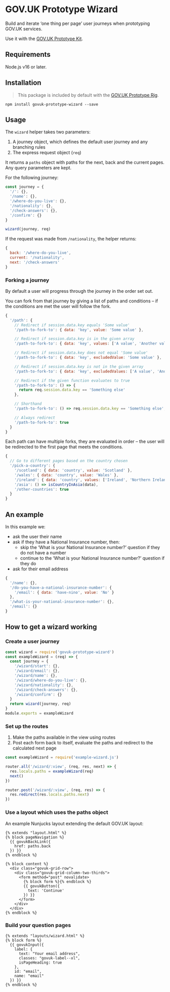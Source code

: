 # GOV.UK Prototype Wizard

Build and iterate ‘one thing per page’ user journeys when prototyping GOV.UK services.

Use it with the [GOV.UK Prototype Kit](https://govuk-prototype-kit.herokuapp.com/docs).

## Requirements

Node.js v16 or later.

## Installation

> This package is included by default with the [GOV.UK Prototype Rig](https://x-govuk.github.io/govuk-prototype-rig/).

```shell
npm install govuk-prototype-wizard --save
```

## Usage

The `wizard` helper takes two parameters:

1. A journey object, which defines the default user journey and any branching rules
2. The express request object (`req`)

It returns a `paths` object with paths for the next, back and the current pages. Any query parameters are kept.

For the following journey:

```js
const journey = {
  '/': {},
  '/name': {},
  '/where-do-you-live': {},
  '/nationality': {},
  '/check-answers': {},
  '/confirm': {}
}

wizard(journey, req)
```

If the request was made from `/nationality`, the helper returns:

```js
{
  back: '/where-do-you-live',
  current: '/nationality',
  next: '/check-answers'
}
```

### Forking a journey

By default a user will progress through the journey in the order set out.

You can fork from that journey by giving a list of paths and conditions – if the conditions are met the user will follow the fork.

```js
{
  '/path': {
    // Redirect if session.data.key equals 'Some value'
    '/path-to-fork-to': { data: 'key', value: 'Some value' },

    // Redirect if session.data.key is in the given array
    '/path-to-fork-to': { data: 'key', values: ['A value', 'Another value'] },

    // Redirect if session.data.key does not equal 'Some value'
    '/path-to-fork-to': { data: 'key', excludedValue: 'Some value' },

    // Redirect if session.data.key is not in the given array
    '/path-to-fork-to': { data: 'key', excludedValues: ['A value', 'Another value'] },

    // Redirect if the given function evaluates to true
    '/path-to-fork-to': () => {
      return req.session.data.key == 'Something else'
    },

    // Shorthand
    '/path-to-fork-to': () => req.session.data.key == 'Something else',

    // Always redirect
    '/path-to-fork-to': true
  }
}
```

Each path can have multiple forks, they are evaluated in order – the user will be redirected to the first page that meets the conditions.

```js
{
  // Go to different pages based on the country chosen
  '/pick-a-country': {
    '/scotland': { data: 'country', value: 'Scotland' },
    '/wales': { data: 'country', value: 'Wales' },
    '/ireland': { data: 'country', values: ['Ireland', 'Northern Ireland'] },
    '/asia': () => isCountryInAsia(data),
    '/other-countries': true
  }
}
```

## An example

In this example we:

- ask the user their name
- ask if they have a National Insurance number, then:
  - skip the ‘What is your National Insurance number?’ question if they do not have a number
  - continue to the ‘What is your National Insurance number?’ question if they do
- ask for their email address

```js
{
  '/name': {},
  '/do-you-have-a-national-insurance-number': {
    '/email': { data: 'have-nino', value: 'No' }
  },
  '/what-is-your-national-insurance-number': {},
  '/email': {}
}
```

## How to get a wizard working

### Create a user journey

```js
const wizard = require('govuk-prototype-wizard')
const exampleWizard = (req) => {
  const journey = {
    '/wizard/start': {},
    '/wizard/email': {},
    '/wizard/name': {},
    '/wizard/where-do-you-live': {},
    '/wizard/nationality': {},
    '/wizard/check-answers': {},
    '/wizard/confirm': {}
  }
  return wizard(journey, req)
}
module.exports = exampleWizard
```

### Set up the routes

1. Make the paths available in the view using routes
2. Post each form back to itself, evaluate the paths and redirect to the calculated next page

```js
const exampleWizard = require('example-wizard.js')

router.all('/wizard/:view', (req, res, next) => {
  res.locals.paths = exampleWizard(req)
  next()
})

router.post('/wizard/:view', (req, res) => {
  res.redirect(res.locals.paths.next)
})
```

### Use a layout which uses the paths object

An example Nunjucks layout extending the default GOV.UK layout:

```njk
{% extends "layout.html" %}
{% block pageNavigation %}
  {{ govukBackLink({
    href: paths.back
  }) }}
{% endblock %}

{% block content %}
  <div class="govuk-grid-row">
    <div class="govuk-grid-column-two-thirds">
      <form method="post" novalidate>
        {% block form %}{% endblock %}
        {{ govukButton({
          text: 'Continue'
        }) }}
      </form>
    </div>
  </div>
{% endblock %}
```

### Build your question pages

```njk
{% extends "layouts/wizard.html" %}
{% block form %}
  {{ govukInput({
    label: {
      text: "Your email address",
      classes: "govuk-label--xl",
      isPageHeading: true
    },
    id: "email",
    name: "email"
  }) }}
{% endblock %}
```
